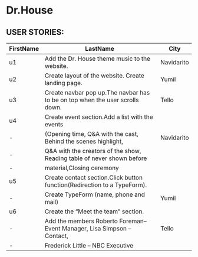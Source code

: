# Dr.House

## USER STORIES:

| FirstName     | LastName      | City     |
| ------------- | ------------- | -------- |
u1 |    Add the Dr. House theme music to the website.                                     | Navidarito
u2|    Create layout of the website. Create landing page.                                |Yumil  
u3|    Create navbar pop up.The navbar has to be on top when the user scrolls down.      |Tello
u4|    Create event section.Add a list with the events                                   |
-|    (Opening time, Q&A with the cast, Behind the scenes highlight,                    |Navidarito
-|    Q&A with the creators of the show, Reading table of never shown before            |
-|      material,Closing ceremony                                                       |  
u5|    Create contact section.Click button function(Redirection to a TypeForm).          |
-|     Create TypeForm (name, phone and mail)                                           |Yumil
u6|    Create the “Meet the team” section.                                               |
-|    Add the members Roberto Foreman– Event Manager, Lisa Simpson – Contact,           |Tello
-|    Frederick Little – NBC Executive                                                  |
